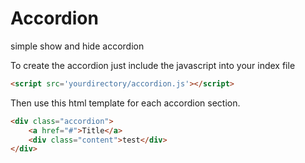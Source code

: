 # Accordion
simple show and hide accordion

To create the accordion just include the javascript into your index file
```html
<script src='yourdirectory/accordion.js'></script>
```

Then use this html template for each accordion section.
```html
<div class="accordion">
    <a href="#">Title</a>
    <div class="content">test</div>
</div>
```
